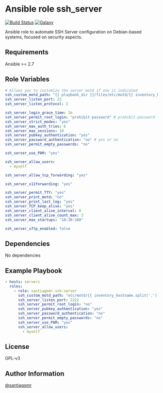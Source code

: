 Ansible role ssh_server 
=========
[![Build Status](https://travis-ci.org/santiagomr/ansible-role-ssh-server.svg?branch=master)](https://travis-ci.org/santiagomr/ansible-role-ssh-server)
[![Galaxy](https://img.shields.io/badge/galaxy-santiagomr.ssh_server-blue.svg)](https://galaxy.ansible.com/santiagomr/ssh_server)

Ansible role to automate SSH Server configuration on Debian-based systems, focused on security aspects.

Requirements
------------

Ansible >= 2.7

Role Variables
--------------

```yaml
# Allows you to customize the server motd if one is indicated
ssh_custom_motd_path: "{{ playbook_dir }}/files/etc/motd/{{ inventory_hostname.split('.')[0] }}"
ssh_server_listen_port: 22
ssh_server_listen_protocol: 2

ssh_server_login_grace_time: 2m
ssh_server_permit_root_login: "prohibit-password" # prohibit-password - yes - no
ssh_server_strict_modes: "yes"
ssh_server_max_auth_tries: 6
ssh_server_max_sessions: 10
ssh_server_pubkey_authentication: "yes"
ssh_server_password_authentication: "no" # yes or no
ssh_server_permit_empty_passwords: "no"

ssh_server_use_PAM: "yes"

ssh_server_allow_users:
  - myself

ssh_server_allow_tcp_forwarding: "yes"

ssh_server_x11forwarding: "yes"

ssh_server_permit_TTY: "yes"
ssh_server_print_motd: "no"
ssh_server_print_last_log: "yes"
ssh_server_TCP_keep_alive: "yes"
ssh_server_client_alive_interval: 0
ssh_server_client_alive_count_max: 3
ssh_server_max_startups: "10:30:100"

ssh_server_sftp_enabled: false
```

Dependencies
------------

No dependencies

Example Playbook
----------------

```yaml
- hosts: servers
  roles:
    - role: santiagomr.ssh-server
      ssh_custom_motd_path: "etc/motd/{{ inventory_hostname.split('.')[0] }}"
      ssh_server_listen_port: 2222
      ssh_server_permit_root_login: "no"
      ssh_server_pubkey_authentication: "yes"
      ssh_server_password_authentication: "no"
      ssh_server_permit_empty_passwords: "no"
      ssh_server_use_PAM: "yes"
      ssh_server_allow_users:
        - myself
```


License
-------

GPL-v3

Author Information
------------------

[@santiagomr](https://github.com/santiagomr)
